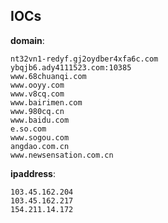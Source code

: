 
## IOCs

__domain__:

```text
nt32vn1-redyf.gj2oydber4xfa6c.com
ybqjb6.ady4111523.com:10385
www.68chuanqi.com
www.ooyy.com
www.v8cq.com
www.bairimen.com
www.980cq.cn
www.baidu.com
e.so.com
www.sogou.com
angdao.com.cn
www.newsensation.com.cn
```
__ipaddress__:

```text
103.45.162.204
103.45.162.217
154.211.14.172
```